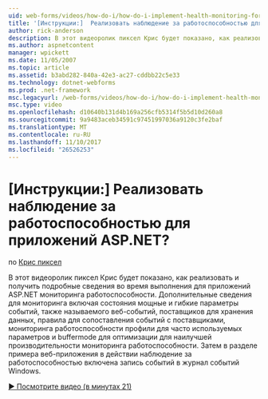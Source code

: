 ```yaml
---
uid: web-forms/videos/how-do-i/how-do-i-implement-health-monitoring-for-an-aspnet-application
title: '[Инструкции:]  Реализовать наблюдение за работоспособностью для приложений ASP.NET? | Документы Майкрософт'
author: rick-anderson
description: В этот видеоролик пиксел Крис будет показано, как реализовать и получить подробные сведения во время выполнения для приложений ASP.NET мониторинга работоспособности. Дополнительные сведения эффективного и...
ms.author: aspnetcontent
manager: wpickett
ms.date: 11/05/2007
ms.topic: article
ms.assetid: b3abd282-840a-42e3-ac27-cddbb22c5e33
ms.technology: dotnet-webforms
ms.prod: .net-framework
msc.legacyurl: /web-forms/videos/how-do-i/how-do-i-implement-health-monitoring-for-an-aspnet-application
msc.type: video
ms.openlocfilehash: d10640b131d4b169a256cfb5314f5b5d10d260a8
ms.sourcegitcommit: 9a9483aceb34591c97451997036a9120c3fe2baf
ms.translationtype: MT
ms.contentlocale: ru-RU
ms.lasthandoff: 11/10/2017
ms.locfileid: "26526253"
---
```

<a name="how-do-i--implement-health-monitoring-for-an-aspnet-application"></a>[Инструкции:]  Реализовать наблюдение за работоспособностью для приложений ASP.NET?
====================
по [Крис пиксел](https://twitter.com/chrispels)

В этот видеоролик пиксел Крис будет показано, как реализовать и получить подробные сведения во время выполнения для приложений ASP.NET мониторинга работоспособности. Дополнительные сведения для мониторинга включая состояния мощные и гибкие параметры событий, также называемого веб-событий, поставщиков для хранения данных, правила для сопоставления событий с поставщиками, мониторинга работоспособности профили для часто используемых параметров и buffermode для оптимизации для наилучшей производительности мониторинга работоспособности. Затем в разделе примера веб-приложения в действии наблюдение за работоспособностью включена запись событий в журнал событий Windows.

[&#9654; Посмотрите видео (в минутах 21)](https://channel9.msdn.com/Blogs/ASP-NET-Site-Videos/how-do-i-implement-health-monitoring-for-an-aspnet-application)
